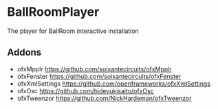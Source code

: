 BallRoomPlayer
==============

The player for BallRoom interactive installation

## Addons

- ofxMpplr
    https://github.com/soixantecircuits/ofxMpplr
- ofxFenster
    https://github.com/soixantecircuits/ofxFenster
- ofxXmlSettings
    https://github.com/openframeworks/ofxXmlSettings
- ofxOsc
    https://github.com/hideyukisaito/ofxOsc
- ofxTweenzor
    https://github.com/NickHardeman/ofxTweenzor


